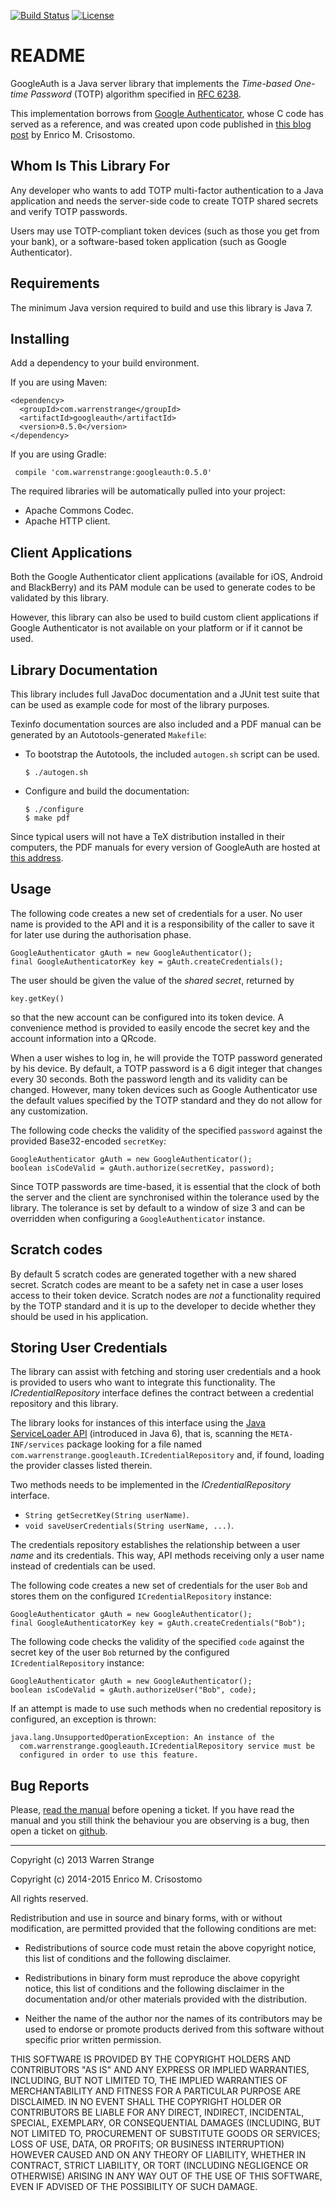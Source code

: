 [![Build Status](https://travis-ci.org/wstrange/GoogleAuth.svg?branch=master)](https://travis-ci.org/wstrange/GoogleAuth)
[![License](https://img.shields.io/badge/license-BSD-blue.svg?style=flat)](https://github.com/wstrange/GoogleAuth/blob/master/LICENSE)

README
======

GoogleAuth is a Java server library that implements the _Time-based One-time
Password_ (TOTP) algorithm specified in [RFC 6238][RFC6238].

This implementation borrows from [Google Authenticator][gauth], whose C code has
served as a reference, and was created upon code published in [this blog
post][tgb] by Enrico M. Crisostomo.


Whom Is This Library For
------------------------

Any developer who wants to add TOTP multi-factor authentication to a Java
application and needs the server-side code to create TOTP shared secrets
and verify TOTP passwords.

Users may use TOTP-compliant token devices (such as those you get from your bank),
or a software-based token application (such as Google Authenticator).

Requirements
------------

The minimum Java version required to build and use this library is Java 7.

Installing
----------

Add a dependency to your build environment.

If you are using Maven:

    <dependency>
      <groupId>com.warrenstrange</groupId>
      <artifactId>googleauth</artifactId>
      <version>0.5.0</version>
    </dependency>

If you are using Gradle:

     compile 'com.warrenstrange:googleauth:0.5.0'

The required libraries will be automatically pulled into your project:

  * Apache Commons Codec.
  * Apache HTTP client.

Client Applications
-------------------

Both the Google Authenticator client applications (available for iOS, Android
and BlackBerry) and its PAM module can be used to generate codes to be validated
by this library.

However, this library can also be used to build custom client applications if
Google Authenticator is not available on your platform or if it cannot be used.

Library Documentation
---------------------

This library includes full JavaDoc documentation and a JUnit test suite that can
be used as example code for most of the library purposes.

Texinfo documentation sources are also included and a PDF manual can be
generated by an Autotools-generated `Makefile`:

  * To bootstrap the Autotools, the included `autogen.sh` script can be used.

        $ ./autogen.sh

  * Configure and build the documentation:

        $ ./configure
        $ make pdf

Since typical users will not have a TeX distribution installed in their
computers, the PDF manuals for every version of GoogleAuth are hosted at
[this address][pdfdoc].

Usage
-----

The following code creates a new set of credentials for a user.  No user name is
provided to the API and it is a responsibility of the caller to save it for
later use during the authorisation phase.

    GoogleAuthenticator gAuth = new GoogleAuthenticator();
    final GoogleAuthenticatorKey key = gAuth.createCredentials();

The user should be given the value of the _shared secret_, returned by

    key.getKey()

so that the new account can be configured into its token device.  A convenience
method is provided to easily encode the secret key and the account information
into a QRcode.

When a user wishes to log in, he will provide the TOTP password generated by his
device.  By default, a TOTP password is a 6 digit integer that changes every 30
seconds.  Both the password length and its validity can be changed.  However,
many token devices such as Google Authenticator use the default values specified
by the TOTP standard and they do not allow for any customization.

The following code checks the validity of the specified `password` against the
provided Base32-encoded `secretKey`:

    GoogleAuthenticator gAuth = new GoogleAuthenticator();
    boolean isCodeValid = gAuth.authorize(secretKey, password);

Since TOTP passwords are time-based, it is essential that the clock of both the
server and the client are synchronised within the tolerance used by the
library.  The tolerance is set by default to a window of size 3 and can be
overridden when configuring a `GoogleAuthenticator` instance.

Scratch codes
-------------

By default 5 scratch codes are generated together with a new shared secret.
Scratch codes are meant to be a safety net in case a user loses access to their
token device.  Scratch nodes are _not_ a functionality required by the TOTP
standard and it is up to the developer to decide whether they should be used in
his application.

Storing User Credentials
------------------------

The library can assist with fetching and storing user credentials and a hook is
provided to users who want to integrate this functionality.  The
*ICredentialRepository* interface defines the contract between a credential
repository and this library.

The library looks for instances of this interface using the
[Java ServiceLoader API][serviceLoader] (introduced in Java 6), that is,
scanning the `META-INF/services` package looking for a file named
`com.warrenstrange.googleauth.ICredentialRepository` and, if found, loading the
provider classes listed therein.

Two methods needs to be implemented in the *ICredentialRepository* interface.

  * `String getSecretKey(String userName)`.
  * `void saveUserCredentials(String userName, ...)`.

The credentials repository establishes the relationship between a user _name_
and its credentials.  This way, API methods receiving only a user name instead
of credentials can be used.

The following code creates a new set of credentials for the user `Bob` and
stores them on the configured `ICredentialRepository` instance:

    GoogleAuthenticator gAuth = new GoogleAuthenticator();
    final GoogleAuthenticatorKey key = gAuth.createCredentials("Bob");


The following code checks the validity of the specified `code` against the
secret key of the user `Bob` returned by the configured
`ICredentialRepository` instance:

    GoogleAuthenticator gAuth = new GoogleAuthenticator();
    boolean isCodeValid = gAuth.authorizeUser("Bob", code);


If an attempt is made to use such methods when no credential repository is
configured, an exception is thrown:

    java.lang.UnsupportedOperationException: An instance of the
      com.warrenstrange.googleauth.ICredentialRepository service must be
      configured in order to use this feature.

Bug Reports
-----------

Please, [read the manual][pdfdoc] before opening a ticket.  If you have read the
manual and you still think the behaviour you are observing is a bug, then open a
ticket on [github][githubIssues].

----

Copyright (c) 2013 Warren Strange

Copyright (c) 2014-2015 Enrico M. Crisostomo

All rights reserved.

Redistribution and use in source and binary forms, with or without
modification, are permitted provided that the following conditions are met:

* Redistributions of source code must retain the above copyright notice, this
  list of conditions and the following disclaimer.

* Redistributions in binary form must reproduce the above copyright notice,
  this list of conditions and the following disclaimer in the documentation
  and/or other materials provided with the distribution.

* Neither the name of the author nor the names of its
  contributors may be used to endorse or promote products derived from
  this software without specific prior written permission.

THIS SOFTWARE IS PROVIDED BY THE COPYRIGHT HOLDERS AND CONTRIBUTORS "AS IS"
AND ANY EXPRESS OR IMPLIED WARRANTIES, INCLUDING, BUT NOT LIMITED TO, THE
IMPLIED WARRANTIES OF MERCHANTABILITY AND FITNESS FOR A PARTICULAR PURPOSE ARE
DISCLAIMED. IN NO EVENT SHALL THE COPYRIGHT HOLDER OR CONTRIBUTORS BE LIABLE
FOR ANY DIRECT, INDIRECT, INCIDENTAL, SPECIAL, EXEMPLARY, OR CONSEQUENTIAL
DAMAGES (INCLUDING, BUT NOT LIMITED TO, PROCUREMENT OF SUBSTITUTE GOODS OR
SERVICES; LOSS OF USE, DATA, OR PROFITS; OR BUSINESS INTERRUPTION) HOWEVER
CAUSED AND ON ANY THEORY OF LIABILITY, WHETHER IN CONTRACT, STRICT LIABILITY,
OR TORT (INCLUDING NEGLIGENCE OR OTHERWISE) ARISING IN ANY WAY OUT OF THE USE
OF THIS SOFTWARE, EVEN IF ADVISED OF THE POSSIBILITY OF SUCH DAMAGE.

[RFC6238]: https://tools.ietf.org/html/rfc6238
[gauth]: https://code.google.com/p/google-authenticator/
[tgb]: http://thegreyblog.blogspot.com/2011/12/google-authenticator-using-it-in-your.html?q=google+authenticator
[serviceLoader]: http://docs.oracle.com/javase/6/docs/api/java/util/ServiceLoader.html
[SecureRandom]: http://docs.oracle.com/javase/8/docs/api/java/security/SecureRandom.html
[sr-algorithms]: http://docs.oracle.com/javase/8/docs/technotes/guides/security/StandardNames.html#SecureRandom
[githubIssues]: https://github.com/wstrange/GoogleAuth/issues
[pdfdoc]: https://drive.google.com/folderview?id=0BxZtP9CHH-Q6TzRSaWtkQ0pEYk0&usp=sharing
